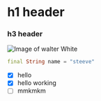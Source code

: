 # h1 header
### h3 header


![Image of walter White](https://i.pinimg.com/474x/38/4e/4d/384e4da03045f4f98a02af263cce89fe.jpg)

``` Dart
final String name = "steeve"
```



- [x] hello
- [x] hello working
- [ ] mmkmkm
